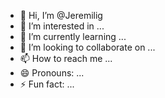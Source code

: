 - 👋 Hi, I’m @Jeremilig
- 👀 I’m interested in ...
- 🌱 I’m currently learning ...
- 💞️ I’m looking to collaborate on ...
- 📫 How to reach me ...
- 😄 Pronouns: ...
- ⚡ Fun fact: ...

<!---
Jeremilig/Jeremilig is a ✨ special ✨ repository because its `README.md` (this file) appears on your GitHub profile.
You can click the Preview link to take a look at your changes.
--->
